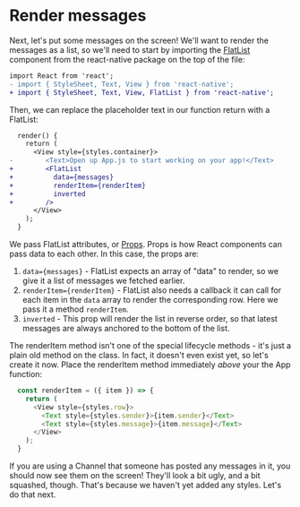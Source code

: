 # Render messages

Next, let's put some messages on the screen! We'll want to render the messages as a list, so we'll need to start by importing the [FlatList](https://facebook.github.io/react-native/docs/flatlist.html) component from the react-native package on the top of the file:
```diff
import React from 'react';
- import { StyleSheet, Text, View } from 'react-native';
+ import { StyleSheet, Text, View, FlatList } from 'react-native';
```

Then, we can replace the placeholder text in our function return with a FlatList:
```diff
  render() {
    return (
      <View style={styles.container}>
-        <Text>Open up App.js to start working on your app!</Text>
+        <FlatList
+          data={messages}
+          renderItem={renderItem}
+          inverted
+        />
      </View>
    );
  }
```

We pass FlatList attributes, or [Props](https://facebook.github.io/react-native/docs/props.html). Props is how React components can pass data to each other. In this case, the props are:

1. `data={messages}` - FlatList expects an array of "data" to render, so we give it a list of messages we fetched earlier.
2. `renderItem={renderItem}` - FlatList also needs a callback it can call for each item in the `data` array to render the corresponding row. Here we pass it a method `renderItem`.
3. `inverted` - This prop will render the list in reverse order, so that latest messages are always anchored to the bottom of the list.

The renderItem method isn't one of the special lifecycle methods - it's just a plain old method on the class. In fact, it doesn't even exist yet, so let's create it now. Place the renderItem method immediately *above* your the App function:

```js
  const renderItem = ({ item }) => {
    return (
      <View style={styles.row}>
        <Text style={styles.sender}>{item.sender}</Text>
        <Text style={styles.message}>{item.message}</Text>
      </View>
    );
  }
```

If you are using a Channel that someone has posted any messages in it, you should now see them on the screen! They'll look a bit ugly, and a bit squashed, though. That's because we haven't yet added any styles. Let's do that next.
